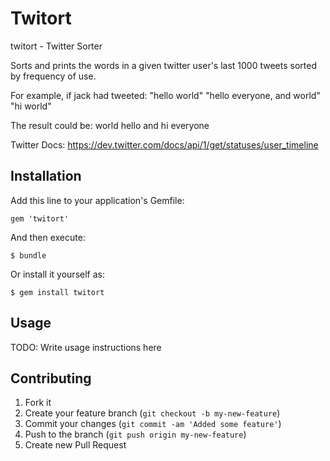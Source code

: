 # Twitort

twitort - Twitter Sorter

Sorts and prints the words in a given twitter user's last 1000 tweets
sorted by frequency of use.

For example, if jack had tweeted:
"hello world"
"hello everyone, and world"
"hi world"

The result could be:
world
hello
and
hi
everyone

Twitter Docs:
https://dev.twitter.com/docs/api/1/get/statuses/user_timeline

## Installation

Add this line to your application's Gemfile:

    gem 'twitort'

And then execute:

    $ bundle

Or install it yourself as:

    $ gem install twitort

## Usage

TODO: Write usage instructions here

## Contributing

1. Fork it
2. Create your feature branch (`git checkout -b my-new-feature`)
3. Commit your changes (`git commit -am 'Added some feature'`)
4. Push to the branch (`git push origin my-new-feature`)
5. Create new Pull Request
